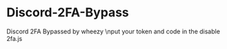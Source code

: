 # Discord-2FA-Bypass
Discord 2FA Bypassed by wheezy
\nput your token and code in the disable 2fa.js
